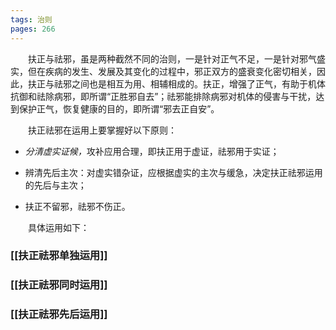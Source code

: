 ```yaml
---
tags: 治则
pages: 266
---
```

&emsp;&emsp;扶正与祛邪，虽是两种截然不同的治则，一是针对正气不足，一是针对邪气盛实，但在疾病的发生、发展及其变化的过程中，邪正双方的盛衰变化密切相关，因此，扶正与祛邪之间也是相互为用、相辅相成的。扶正，增强了正气，有助于机体抗御和祛除病邪，即所谓“正胜邪自去”；祛邪能排除病邪对机体的侵害与干扰，达到保护正气，恢复健康的目的，即所谓“邪去正自安”。

&emsp;&emsp;扶正祛邪在运用上要掌握好以下原则：
+ <dfn>分清虚实证候，</dfn>攻补应用合理，即扶正用于虚证，祛邪用于实证；
- 辨清先后主次：对虚实错杂证，应根据虚实的主次与缓急，决定扶正祛邪运用的先后与主次；
* 扶正不留邪，祛邪不伤正。

&emsp;&emsp;具体运用如下：
### [[扶正祛邪单独运用]]
### [[扶正祛邪同时运用]]
### [[扶正祛邪先后运用]]